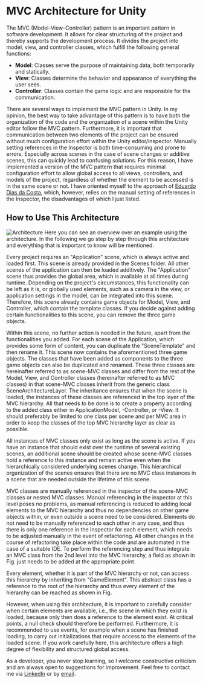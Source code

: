 # MVC Architecture for Unity

The MVC (Model-View-Controller) pattern is an important pattern in software development. It allows for clear structuring of the project and thereby supports the development process. It divides the project into model, view, and controller classes, which fulfill the following general functions:

- **Model**: Classes serve the purpose of maintaining data, both temporarily and statically.
- **View**: Classes determine the behavior and appearance of everything the user sees.
- **Controller**: Classes contain the game logic and are responsible for the communication.

There are several ways to implement the MVC pattern in Unity. In my opinion, the best way to take advantage of this pattern is to have both the organization of the code and the organization of a scene within the Unity editor follow the MVC pattern. Furthermore, it is important that communication between two elements of the project can be ensured without much configuration effort within the Unity editor/inspector. Manually setting references in the Inspector is both time-consuming and prone to errors. Especially across scenes in the case of scene changes or additive scenes, this can quickly lead to confusing solutions. For this reason, I have implemented a version of the MVC pattern that requires minimal configuration effort to allow global access to all views, controllers, and models of the project, regardless of whether the element to be accessed is in the same scene or not. I have oriented myself to the approach of [Eduardo Dias da Costa](https://www.toptal.com/unity-unity3d/unity-with-mvc-how-to-level-up-your-game-development), which, however, relies on the manual setting of references in the Inspector, the disadvantages of which I just listed.

## How to Use This Architecture
![Architecture](https://github.com/19Chris98H/MVC_Architecture/assets/63323099/8bde7ff1-c022-4cee-863c-0d1a2899884a)
Here you can see an overview over an example using the architecture. In the following we go step by step through this architecture and everything that is important to know will be mentioned.

Every project requires an "Application" scene, which is always active and loaded first. This scene is already provided in the Scenes folder. All other scenes of the application can then be loaded additively. The "Application" scene thus provides the global area, which is available at all times during runtime. Depending on the project's circumstances, this functionality can be left as it is, or globally used elements, such as a camera in the view, or application settings in the model, can be integrated into this scene. Therefore, this scene already contains game objects for Model, View, and Controller, which contain the template classes. If you decide against adding certain functionalities to this scene, you can remove the three game objects.

Within this scene, no further action is needed in the future, apart from the functionalities you added. For each scene of the Application, which provides some form of content, you can duplicate the "SceneTemplate" and then rename it. This scene now contains the aforementioned three game objects. The classes that have been added as components to the three game objects can also be duplicated and renamed. These three classes are hereinafter referred to as scene-MVC classes and differ from the rest of the Model, View, and Controller classes (hereinafter referred to as MVC classes) in that scene-MVC classes inherit from the generic class SceneArchitectureLayer. The inheritance ensures that when the scene is loaded, the instances of these classes are referenced in the top layer of the MVC hierarchy. All that needs to be done is to create a property according to the added class either in ApplicationModel, -Controller, or -View. It should preferably be limited to one class per scene and per MVC area in order to keep the classes of the top MVC hierarchy layer as clear as possible.

All instances of MVC classes only exist as long as the scene is active. If you have an instance that should exist over the runtime of several existing scenes, an additional scene should be created whose scene-MVC classes hold a reference to this instance and remain active even when the hierarchically considered underlying scenes change. This hierarchical organization of the scenes ensures that there are no MVC class instances in a scene that are needed outside the lifetime of this scene.

MVC classes are manually referenced in the inspector of the scene-MVC classes or nested MVC classes. Manual referencing in the inspector at this level poses no problems, as manual referencing is reduced to adding local elements to the MVC hierarchy and thus no dependencies on other game objects within, or even outside a scene need to be considered. Elements do not need to be manually referenced to each other in any case, and thus there is only one reference in the Inspector for each element, which needs to be adjusted manually in the event of refactoring. All other changes in the course of refactoring take place within the code and are automated in the case of a suitable IDE. To perform the referencing step and thus integrate an MVC class from the 2nd level into the MVC hierarchy, a field as shown in Fig. just needs to be added at the appropriate point.

Every element, whether it is part of the MVC hierarchy or not, can access this hierarchy by inheriting from "GameElement". This abstract class has a reference to the root of the hierarchy and thus every element of the hierarchy can be reached as shown in Fig.

However, when using this architecture, it is important to carefully consider when certain elements are available, i.e., the scene in which they exist is loaded, because only then does a reference to the element exist. At critical points, a null check should therefore be performed. Furthermore, it is recommended to use events, for example when a scene has finished loading, to carry out initializations that require access to the elements of the loaded scene. If you work carefully here, this architecture offers a high degree of flexibility and structured global access.

As a developer, you never stop learning, so I welcome constructive criticism and am always open to suggestions for improvement. Feel free to contact me via [LinkedIn](https://www.linkedin.com/in/christian-h%C3%B6rath-0ba068201/) or by [email](mailto:hoerath.christian@gmail.com).
